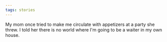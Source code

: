 ```yaml
---
tags: stories
---
```


My mom once tried to make me circulate with appetizers at a party she threw. I told her there is no world where I'm going to be a waiter in my own house.